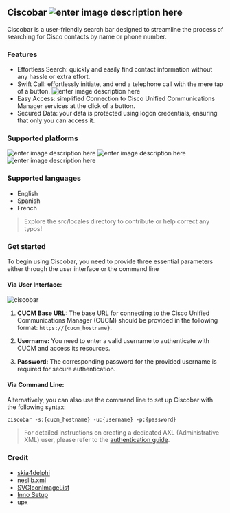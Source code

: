 ## Ciscobar ![enter image description here](https://img.shields.io/static/v1?label=release&message=1.0&color=silver)
Ciscobar is a user-friendly search bar designed to streamline the process of searching for Cisco contacts by name or phone number.
### Features
 - Effortless Search: quickly and easily find contact information without any hassle or extra effort.
 - Swift Call: effortlessly initiate, and end a telephone call with the mere tap of a button. ![enter image description here](https://img.shields.io/badge/soon-silver)
 - Easy Access: simplified Connection to Cisco Unified Communications Manager services at the click of a button.
 - Secured Data: your data is protected using logon credentials, ensuring that only you can access it.
### Supported platforms
![enter image description here](https://img.shields.io/static/v1?label=Windows&message=available&color=silver&style=for-the-badge&logo=windows&logoColor=white)
![enter image description here](https://img.shields.io/static/v1?label=Mac%20OS&message=soon&color=silver&style=for-the-badge&logo=apple&logoColor=white)
![enter image description here](https://img.shields.io/static/v1?label=Linux&message=soon&color=silver&style=for-the-badge&logo=linux&logoColor=white)
### Supported languages
- English
- Spanish
- French
> Explore the src/locales directory to contribute or help correct any typos!
### Get started
To begin using Ciscobar, you need to provide three essential parameters either through the user interface or the command line
#### Via User Interface:

![ciscobar](https://github.com/abdelbenbaha/ciscobar/assets/45561892/2b6d4bfd-da70-4263-be83-3fa3ad0a4cff)

1.  **CUCM Base URL:** The base URL for connecting to the Cisco Unified Communications Manager (CUCM) should be provided in the following format: `https://{cucm_hostname}`.
    
2.  **Username:** You need to enter a valid username to authenticate with CUCM and access its resources.
    
3.  **Password:** The corresponding password for the provided username is required for secure authentication.

#### Via Command Line:

Alternatively, you can also use the command line to set up Ciscobar with the following syntax:

    ciscobar -s:{cucm_hostname} -u:{username} -p:{password}


 > For detailed instructions on creating a dedicated AXL (Administrative XML) user, please refer to the [authentication guide](https://developer.cisco.com/docs/axl/#!authentication).

### Credit

 - [skia4delphi](https://github.com/skia4delphi)
 - [neslib.xml](https://github.com/neslib/Neslib.Xml)
 - [SVGIconImageList](https://github.com/EtheaDev/SVGIconImageList)
 - [Inno Setup](https://jrsoftware.org/isinfo.php)
 - [upx](https://upx.github.io/)

